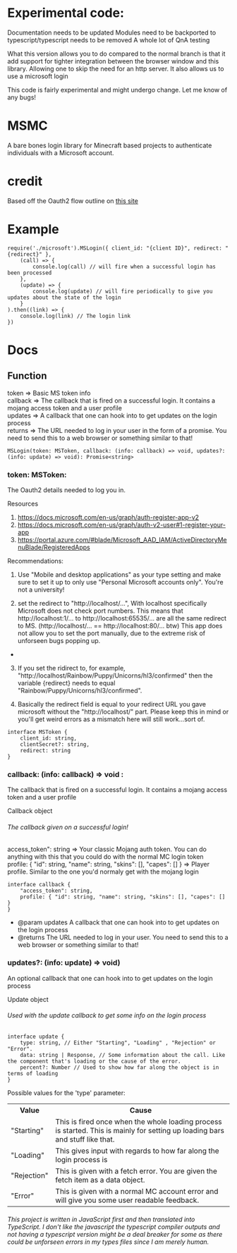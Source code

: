 # Experimental code:
Documentation needs to be updated
Modules need to be backported to typescript/typescript needs to be removed
A whole lot of QnA testing

What this version allows you to do compared to the normal branch is that it add support for tighter integration between the browser window and this library. Allowing one to skip the need for an http server. It also allows us to use a microsoft login 

This code is fairly experimental and might undergo change. Let me know of any bugs!

# MSMC
A bare bones login library for Minecraft based projects to authenticate individuals with a Microsoft account. 

# credit
Based off the Oauth2 flow outline on <a href="https://wiki.vg/Microsoft_Authentication_Scheme"> this site</a>

# Example 
```
require('./microsoft').MSLogin({ client_id: "{client ID}", redirect: "{redirect}" },
    (call) => {
        console.log(call) // will fire when a successful login has been processed
    },
    (update) => {
        console.log(update) // will fire periodically to give you updates about the state of the login
    }
).then((link) => {
    console.log(link) // The login link
})
```
# Docs 
 ## Function
 token => Basic MS token info<br>
 callback => The callback that is fired on a successful login. It contains a mojang access token and a user profile<br>
 updates => A callback that one can hook into to get updates on the login process<br>
 returns => The URL needed to log in your user in the form of a promise. You need to send this to a web browser or something similar to that!<br>
 
`MSLogin(token: MSToken, callback: (info: callback) => void, updates?: (info: update) => void): Promise<string>`

### token: MSToken: 
 The Oauth2 details needed to log you in. 
  
  Resources
  1) https://docs.microsoft.com/en-us/graph/auth-register-app-v2
  2) https://docs.microsoft.com/en-us/graph/auth-v2-user#1-register-your-app
  3) https://portal.azure.com/#blade/Microsoft_AAD_IAM/ActiveDirectoryMenuBlade/RegisteredApps
  
 
  Recommendations: 
  
  1) Use "Mobile and desktop applications" as your type setting and make sure to set it up to only use "Personal Microsoft accounts only". 
  You're not a university!
  
  2) set the redirect to "http://localhost/...", With localhost specifically Microsoft does not check port numbers. 
  This means that  http://localhost:1/... to http://localhost:65535/... are all the same redirect to MS. (http://localhost/... == http://localhost:80/... btw)
  This app does not allow you to set the port manually, due to the extreme risk of unforseen bugs popping up. 
 * 
  3) If you set the ridirect to, for example, "http://localhost/Rainbow/Puppy/Unicorns/hl3/confirmed" then the variable {redirect} needs to equal "Rainbow/Puppy/Unicorns/hl3/confirmed".
  
  4) Basically the redirect field is equal to your redirect URL you gave microsoft without the "http://localhost/" part. 
  Please keep this in mind or you'll get weird errors as a mismatch here will still work...sort of. 
 

```
interface MSToken {
    client_id: string,
    clientSecret?: string,
    redirect: string
}
```
 ### callback: (info: callback) => void :
  The callback that is fired on a successful login. It contains a mojang access token and a user profile
 
 Callback object
 ###### The callback given on a successful login!
 
 access_token": string => Your classic Mojang auth token. You can do anything with this that you could do with the normal MC login token <br>
 profile: { "id": string, "name": string, "skins": [], "capes": [] } => Player profile. Similar to the one you'd normaly get with the mojang login
```
interface callback {
    "access_token": string, 
    profile: { "id": string, "name": string, "skins": [], "capes": [] } 
}
```
 * @param updates A callback that one can hook into to get updates on the login process
 * @returns The URL needed to log in your user. You need to send this to a web browser or something similar to that!


### updates?: (info: update) => void) 
An optional callback that one can hook into to get updates on the login process

  Update object
 ###### Used with the update callback to get some info on the login process
 
```
interface update {
    type: string, // Either "Starting", "Loading" , "Rejection" or "Error".
    data: string | Response, // Some information about the call. Like the component that's loading or the cause of the error. 
    percent?: Number // Used to show how far along the object is in terms of loading
}
```
Possible values for the 'type' parameter:
 <table>
    <tr>
 <th>Value</th>
 <th>Cause</th>
  </tr>
      <tr>
 <td>"Starting"</td>
  <td>This is fired once when the whole loading process is started. This is mainly for setting up loading bars and stuff like that. </td>
      <tr>
  <tr>
 <td>"Loading" </td>
 <td>This gives input with regards to how far along the login process is </td>
  </tr>
   <tr>
<td> "Rejection" </td>
 <td>This is given with a fetch error. You are given the fetch item as a data object.  </td>
  </tr>
   <tr>
 <td>"Error"</td>
  <td>This is given with a normal MC account error and will give you some user readable feedback. </td>
      </tr>
   </table>
 
###### This project is written in JavaScript first and then translated into TypeScript. I don't like the javascript the typescript compiler outputs and not having a typescript version might be a deal breaker for some as there could be unforseen errors in my types files since I am merely human. 
